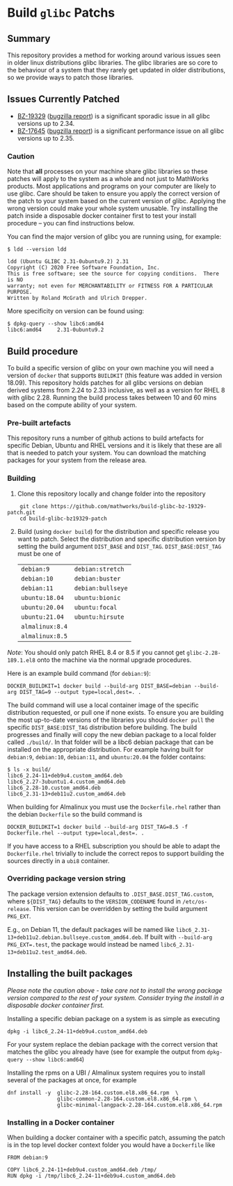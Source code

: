# Build `glibc` Patchs
## Summary
This repository provides a method for working around various issues seen in older linux distributions glibc libraries. The glibc libraries are so core to the behaviour of a system that they rarely get updated in older distributions, so we provide ways to patch those libraries. 

## Issues Currently Patched
* [BZ-19329](BZ-19329.md) ([bugzilla report](https://sourceware.org/bugzilla/show_bug.cgi?id=19329))  is a significant sporadic issue in all glibc versions up to 2.34. 
* [BZ-17645](BZ-17645.md) ([bugzilla report](https://sourceware.org/bugzilla/show_bug.cgi?id=17645)) is a significant performance issue on all glibc versions up to 2.35. 


### **Caution**
Note that **all** processes on your machine share glibc libraries so these patches will apply to the system as a whole and not just to MathWorks products. Most applications and programs on your computer are likely to use glibc. Care should be taken to ensure you apply the correct version of the patch to your system based on the current version of glibc. Applying the wrong version could make your whole system unusable. Try installing the patch inside a disposable docker container first to test your install procedure – you can find instructions below.

You can find the major version of glibc you are running using, for example:

```
$ ldd --version ldd

ldd (Ubuntu GLIBC 2.31-0ubuntu9.2) 2.31
Copyright (C) 2020 Free Software Foundation, Inc.
This is free software; see the source for copying conditions.  There is NO
warranty; not even for MERCHANTABILITY or FITNESS FOR A PARTICULAR PURPOSE.
Written by Roland McGrath and Ulrich Drepper.
```

More specificity on version can be found using:
```
$ dpkg-query --show libc6:amd64
libc6:amd64     2.31-0ubuntu9.2
```

## Build procedure 
To build a specific version of glibc on your own machine you will need a version of `docker` that supports `BUILDKIT` (this feature was added in version 18.09). This repository holds patches for all glibc versions on debian derived systems from 2.24 to 2.33 inclusive, as well as a version for RHEL 8 with glibc 2.28. Running the build process takes between 10 and 60 mins based on the compute ability of your system.

### Pre-built artefacts
This repository runs a number of github actions to build artefacts for specific Debian, Ubuntu and RHEL versions and it is likely that these are all that is needed to patch your system. You can download the matching  packages for your system from the release area.

### Building
1. Clone this repository locally and change folder into the repository
```
    git clone https://github.com/mathworks/build-glibc-bz-19329-patch.git
    cd build-glibc-bz19329-patch
```
2. Build (using `docker build`) for the distribution and specific release you want to patch. Select the distribution and specific distribution version by setting the build argument `DIST_BASE` and `DIST_TAG`. `DIST_BASE:DIST_TAG` must be one of 

    | | | 
    | - | - |
    | `debian:9` | `debian:stretch` |
    | `debian:10`| `debian:buster` |
    | `debian:11`| `debian:bullseye` | 
    | `ubuntu:18.04` | `ubuntu:bionic` |
    | `ubuntu:20.04` | `ubuntu:focal` |
    | `ubuntu:21.04` | `ubuntu:hirsute` |
    | `almalinux:8.4` | |
    | `almalinux:8.5` | |

*Note*: You should only patch RHEL 8.4 or 8.5 if you cannot get `glibc-2.28-189.1.el8` onto the machine via the normal upgrade procedures.

Here is an example build command (for `debian:9`):
```
DOCKER_BUILDKIT=1 docker build --build-arg DIST_BASE=debian --build-arg DIST_TAG=9 --output type=local,dest=. .
```

The build command will use a local container image of the specific distribution requested, or pull one if none exists. To ensure you are building the most up-to-date versions of the libraries you should `docker pull` the specific `DIST_BASE:DIST_TAG` distribution before building. The build progresses and finally will copy the new debian package to a local folder called `./build/`. In that folder will be a libc6 debian package that can be installed on the appropriate distribution. For example having built for `debian:9`, `debian:10`, `debian:11`, and `ubuntu:20.04` the folder contains:

```
$ ls -x build/
libc6_2.24-11+deb9u4.custom_amd64.deb
libc6_2.27-3ubuntu1.4.custom_amd64.deb
libc6_2.28-10.custom_amd64.deb
libc6_2.31-13+deb11u2.custom_amd64.deb
```

When building for Almalinux you must use the `Dockerfile.rhel` rather than the debian `Dockerfile` so the build command is 
```
DOCKER_BUILDKIT=1 docker build --build-arg DIST_TAG=8.5 -f Dockerfile.rhel --output type=local,dest=. .
```

If you have access to a RHEL subscription you should be able to adapt the `Dockerfile.rhel` trivially to include the correct repos to support building the sources directly in a `ubi8` container.

### Overriding package version string
The package version extension defaults to `.DIST_BASE.DIST_TAG.custom`, where
`${DIST_TAG}` defaults to the `VERSION_CODENAME` found in `/etc/os-release`.  This version
can be overridden by setting the build argument `PKG_EXT`.

E.g., on Debian 11, the default packages will be named like
`libc6_2.31-13+deb11u2.debian.bullseye.custom_amd64.deb`.  If built with
`--build-arg PKG_EXT=.test`, the package would instead be named
`libc6_2.31-13+deb11u2.test_amd64.deb`.

## Installing the built packages
*Please note the caution above - take care not to install the wrong package version compared to the rest of your system. Consider trying the install in a disposable docker container first.*

Installing a specific debian package on a system is as simple as executing  
```
dpkg -i libc6_2.24-11+deb9u4.custom_amd64.deb
```
For your system replace the debian package with the correct version that matches the glibc you already have (see for example the output from `dpkg-query --show libc6:amd64`)

Installing the rpms on a UBI / Almalinux system requires you to install several of the packages at once, for example
```
dnf install -y  glibc-2.28-164.custom.el8.x86_64.rpm  \
                glibc-common-2.28-164.custom.el8.x86_64.rpm \
                glibc-minimal-langpack-2.28-164.custom.el8.x86_64.rpm
```

### Installing in a Docker container
When building a docker container with a specific patch, assuming the patch is in the top level docker context folder you would have a `Dockerfile` like
``` docker
FROM debian:9

COPY libc6_2.24-11+deb9u4.custom_amd64.deb /tmp/
RUN dpkg -i /tmp/libc6_2.24-11+deb9u4.custom_amd64.deb
```
